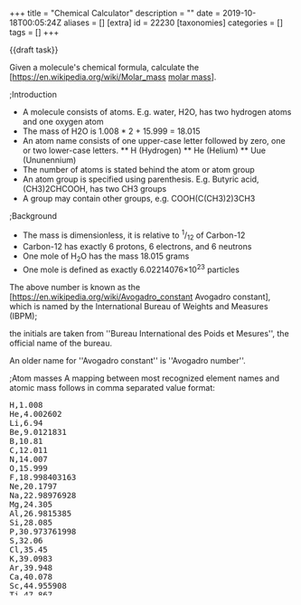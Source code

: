 +++
title = "Chemical Calculator"
description = ""
date = 2019-10-18T00:05:24Z
aliases = []
[extra]
id = 22230
[taxonomies]
categories = []
tags = []
+++

{{draft task}}

Given a molecule's chemical formula, calculate the   [https://en.wikipedia.org/wiki/Molar_mass <u>molar mass</u>].


;Introduction
* A molecule consists of atoms. E.g. water, H2O, has two hydrogen atoms and one oxygen atom
* The mass of H2O is 1.008 * 2 + 15.999 = 18.015
* An atom name consists of one upper-case letter followed by zero, one or two lower-case letters.
** H           (Hydrogen)
** He               (Helium)
** Uue                   (Ununennium)
* The number of atoms is stated behind the atom or atom group
* An atom group is specified using parenthesis. E.g. Butyric acid, (CH3)2CHCOOH, has two CH3 groups 
* A group may contain other groups, e.g. COOH(C(CH3)2)3CH3


;Background
* The mass is dimensionless,   it is relative to   <sup>1</sup>/<sub>12</sub>   of Carbon-12
* Carbon-12   has exactly   6 protons,   6 electrons,   and   6 neutrons
* One mole of   H<sub>2</sub>O   has the mass 18.015 grams
* One mole is defined as exactly   6.02214076×10<sup>23</sup>   particles


The above number is known as the   [https://en.wikipedia.org/wiki/Avogadro_constant Avogadro constant],   which is
named by the International Bureau of Weights and Measures (IBPM); 

the initials are taken from   ''Bureau International des Poids et Mesures'',   the official name of the bureau.

An older name for   ''Avogadro constant''   is   ''Avogadro number''.


;Atom masses
A mapping between most recognized element names and atomic mass follows in comma separated value format:
<pre style="overflow:scroll; height:345px;">
H,1.008
He,4.002602
Li,6.94
Be,9.0121831
B,10.81
C,12.011
N,14.007
O,15.999
F,18.998403163
Ne,20.1797
Na,22.98976928
Mg,24.305
Al,26.9815385
Si,28.085
P,30.973761998
S,32.06
Cl,35.45
K,39.0983
Ar,39.948
Ca,40.078
Sc,44.955908
Ti,47.867
V,50.9415
Cr,51.9961
Mn,54.938044
Fe,55.845
Ni,58.6934
Co,58.933194
Cu,63.546
Zn,65.38
Ga,69.723
Ge,72.63
As,74.921595
Se,78.971
Br,79.904
Kr,83.798
Rb,85.4678
Sr,87.62
Y,88.90584
Zr,91.224
Nb,92.90637
Mo,95.95
Ru,101.07
Rh,102.9055
Pd,106.42
Ag,107.8682
Cd,112.414
In,114.818
Sn,118.71
Sb,121.76
I,126.90447
Te,127.6
Xe,131.293
Cs,132.90545196
Ba,137.327
La,138.90547
Ce,140.116
Pr,140.90766
Nd,144.242
Pm,145
Sm,150.36
Eu,151.964
Gd,157.25
Tb,158.92535
Dy,162.5
Ho,164.93033
Er,167.259
Tm,168.93422
Yb,173.054
Lu,174.9668
Hf,178.49
Ta,180.94788
W,183.84
Re,186.207
Os,190.23
Ir,192.217
Pt,195.084
Au,196.966569
Hg,200.592
Tl,204.38
Pb,207.2
Bi,208.9804
Po,209
At,210
Rn,222
Fr,223
Ra,226
Ac,227
Pa,231.03588
Th,232.0377
Np,237
U,238.02891
Am,243
Pu,244
Cm,247
Bk,247
Cf,251
Es,252
Fm,257
Ubn,299
Uue,315
```



;Examples:

```python
assert   1.008 == molar_mass('H')                  # hydrogen
assert   2.016 == molar_mass('H2')                 # hydrogen gas
assert  18.015 == molar_mass('H2O')                # water
assert  34.014 == molar_mass('H2O2')               # hydrogen peroxide
assert  34.014 == molar_mass('(HO)2')              # hydrogen peroxide
assert 142.036 == molar_mass('Na2SO4')             # sodium sulfate
assert  84.162 == molar_mass('C6H12')              # cyclohexane
assert 186.295 == molar_mass('COOH(C(CH3)2)3CH3')  # butyric or butanoic acid 
assert 176.124 == molar_mass('C6H4O2(OH)4')        # vitamin C
assert 386.664 == molar_mass('C27H46O')            # cholesterol
assert 315     == molar_mass('Uue')                # ununennium
```



;Reference:
:*   Wikipedia article:   [https://en.wikipedia.org/wiki/Molecular_mass Molecular mass]





## ALGOL W

Algol W has fixed length strings and no regular expressions, this parses the molecule with a simple recursive descent parser.

Some error checking is included.

```algolw
begin
    % calculates the molar mass of the specified molecule %
    real procedure molar_mass ( string(256) value molecule ) ; begin
        string(1) c;
        integer   chPos, chMax;
        logical   hadError;
        real      mass;
        % reports a syntax error in the molecule starting at position chPos %
        procedure syntaxError( string(80) value message ) ; begin
            integer mPos;
            write( "Syntax error in molecule: " );
            mPos := 0;
            while mPos < 80 and message( mPos // 1 ) not = "." do begin
                writeon( message( mPos // 1 ) );
                mPos := mPos + 1
            end while_not_end_of_message ;
            write( "    " );for i := 0 until chMax     do writeon( molecule( i // 1 ) );
            write( "    " );for i := 0 until chPos - 1 do writeon( " " );
            writeon( "^" );
            % ensure parsing stops %
            hadError := true;
            chPos    := chMax * 2
        end syntaxError ;
        % gets the next character from the molecule %
        procedure nextChar ; begin
            chPos := chPos + 1;
            c     := if chPos > chMax then " " else molecule( chPos // 1 )
        end nextChar ;
        % parses a compound: a sequence of element names and bracketed compounds, each with   %
        % an optional trailing repeat count                                                   %
        real procedure parseCompound ; begin
            real mass, itemMass;
            % parses an element symbol from the molecule and returns its mass                 %
            real procedure parseAtom ; begin
                string(3)       symbol;
                reference(Atom) element;
                symbol := c;
                nextChar;
                if c >= "a" and c <= "z" then begin
                    symbol( 1 // 1 ) := c;
                    nextChar;
                    if c >= "a" and c <= "z" then begin
                        symbol( 2 // 1 ) := c;
                        nextChar
                    end if_have_lc_letter
                end if_have_lc_letter ;
                % find the element in the table %
                element := atoms( decode( symbol( 0 // 1 ) ) - decode( "A" ) );
                while element not = null and aSymbol(element) not = symbol do element := aNext(element);
                if element not = null then % found the element % aMass(element)
                else begin % unknown element %
                    chPos := chPos - 1;
                    syntaxError( "Unrecognised element." );
                    0
                end
            end parseAtom ;
            mass := 0;
            while not hadError and ( ( c >= "A" and c <= "Z" ) or c = "(" ) do begin
                if c >= "A" and c <= "Z" then itemMass := parseAtom
                else if c = "(" then begin % bracketed group %
                    nextChar;
                    itemMass := parseCompound;
                    if chPos > chMax or molecule( chPos // 1 ) not = ")" then syntaxError( "Expected "")""." );
                    nextChar
                end ;
                if c >= "0" and c <= "9" then begin % have a repeat count %
                    integer count;
                    count := 0;
                    while not hadError and c >= "0" and c <= "9" do begin
                        count := ( count * 10 ) + ( decode( c ) - decode( "0" ) );
                        nextChar
                    end while_not_end_of_number ;
                    itemMass := itemMass * count
                end if_have_a_digit ;
                mass := mass + itemMass
            end while_still_parseing ;
            mass
        end parseCompound ;
        hadError := false;
        % find the end of the molecule %
        chMax := 255;
        while chMax > 0 and molecule( chMax // 1 ) = " " do chMax := chMax - 1;
        % parse the molecule %
        chPos := -1;
        nextChar;
        mass := parseCompound;
        if chPos <= chMax then syntaxError( "Unexpected text after the molecule." );
        mass
    end molar_mass ;
    % record to hold element symbols and masses %
    record Atom( string(3) aSymbol; real aMass; reference(Atom) aNext );
    % hash table of atome, hash is the first character of the symbol - "A" %
    reference(Atom) array atoms ( 0 :: 25 ); for i := 0 until 25 do atoms( i ) := null;
    begin % setup element symbols and masses as specified in the task %
        % adds an element and its mass to the atoms table %
        procedure A ( string(3) value symbol; real value mass ) ; begin
            integer index;
            index := decode( symbol( 0 // 1 ) ) - decode( "A" );
            atoms( index ) := Atom( symbol, mass, atoms( index ) )
        end A ;
        procedure Lanthanides ; begin
            A("La",138.90547);A("Ce",140.116 );A("Pr",140.90766);A("Nd",144.242  );A("Pm",145     );
            A("Sm",150.36   );A("Eu",151.964 );A("Gd",157.25   );A("Tb",158.92535);A("Dy",162.5   );
            A("Ho",164.93033);A("Er",167.259 );A("Tm",168.93422);A("Yb",173.054  );A("Lu",174.9668);
        end Lanthanides ;
        procedure Actinides ; begin
            A("Ac",227      );A("Th",232.0377);A("Pa",231.03588);A("U", 238.02891);A("Np",237     );
            A("Pu",244      );A("Am",243     );A("Cm",247      );A("Bk",247      );A("Cf",251     );
            A("Es",252      );A("Fm",257     ); % Md           % %, No           %  % Lr          %
        end Actinides ;
        A("Li", 6.94       );A("Na",22.98976928 );A("K", 39.0983  );A("Rb", 85.4678 );A("Cs",132.90545196);A("Fr", 223 );
        A("Be", 9.0121831  );A("Mg",24.305      );A("Ca",40.078   );A("Sr", 87.62   );A("Ba",137.327     );A("Ra", 226 );
                                                  A("Sc",44.955908);A("Y",  88.90584);   Lanthanides;         Actinides;
                                                  A("Ti",47.867   );A("Zr", 91.224  );A("Hf",178.49      ); % Rf       %
                                                  A("V", 50.9415  );A("Nb", 92.90637);A("Ta",180.94788   ); % Db       %
                                                  A("Cr",51.9961  );A("Mo", 95.95   );A("W", 183.84      ); % Sg       %
                                                  A("Mn",54.938044); % Tc           % A("Re",186.207     ); % Bh       %
                                                  A("Fe",55.845   );A("Ru",101.07   );A("Os",190.23      ); % Hs       %
                                                  A("Co",58.933194);A("Rh",102.9055 );A("Ir",192.217     ); % Mt       %
                                                  A("Ni",58.6934  );A("Pd",106.42   );A("Pt",195.084     ); % Ds       %
                                                  A("Cu",63.546   );A("Ag",107.8682 );A("Au",196.966569  ); % Rg       %
                                                  A("Zn",65.38    );A("Cd",112.414  );A("Hg",200.592     ); % Cn       %
        A("B", 10.81       );A("Al",26.9815385  );A("Ga",69.723   );A("In",114.818  );A("Tl",204.38      ); % Nh       %
        A("C", 12.011      );A("Si",28.085      );A("Ge",72.63    );A("Sn",118.71   );A("Pb",207.2       ); % Fl       %
        A("N", 14.007      );A("P", 30.973761998);A("As",74.921595);A("Sb",121.76   );A("Bi",208.9804    ); % Ms       %
        A("O", 15.999      );A("S", 32.06       );A("Se",78.971   );A("Te",127.6    );A("Po",209         ); % Lv       %
        A("F", 18.998403163);A("Cl",35.45       );A("Br",79.904   );A("I", 126.90447);A("At",210         ); % Ts       %
        A("Ne",20.1797     );A("Ar",39.948      );A("Kr",83.798   );A("Xe",131.293  );A("Rn",222         ); % Og       %
        % ---------------- first period elements ---> % A("H",    1.008);A("He",   4.002602);
        % --- hypothetical eigth period elements ---> % A("Uue",315    );A("Ubn",299       );
    end;
    begin % test cases %
        procedure test( real value expectedMass; string(256) value molecule ) ; begin
            real mass, diff;
            mass := molar_mass( molecule );
            write( r_format := "A", r_d := 3, r_w := 9
                 , molecule( 0 // 20 ), ":", mass
                 );
            diff := expectedMass - mass;
            if diff > 1'-12 or diff < -1'-12 then writeon( r_format := "A", r_d := 2, r_w := 9
                                                         , " expected:", expectedMass
                                                         )
        end text ;                 
        test( 1.008, "H" ); test( 2.016, "H2" );         test(  18.015, "H2O"   );
        test( 142.03553856000002, "Na2SO4"            ); test(  84.162, "C6H12" );
        test( 186.29499999999996, "COOH(C(CH3)2)3CH3" ); test( 350.45,  "UueCl" );
    end
end.
```

{{out}}

```txt

H                   :    1.008
H2                  :    2.016
H2O                 :   18.015
Na2SO4              :  142.035
C6H12               :   84.162
COOH(C(CH3)2)3CH3   :  186.295
UueCl               :  350.450

```



## C#

{{trans|D}}

```csharp
using System;
using System.Collections.Generic;
using System.Linq;
using System.Text;
using System.Threading.Tasks;

namespace ChemicalCalculator {
    class Program {
        static Dictionary<string, double> atomicMass = new Dictionary<string, double>() {
            {"H",     1.008 },
            {"He",    4.002602},
            {"Li",    6.94},
            {"Be",    9.0121831},
            {"B",    10.81},
            {"C",    12.011},
            {"N",    14.007},
            {"O",    15.999},
            {"F",    18.998403163},
            {"Ne",   20.1797},
            {"Na",   22.98976928},
            {"Mg",   24.305},
            {"Al",   26.9815385},
            {"Si",   28.085},
            {"P",    30.973761998},
            {"S",    32.06},
            {"Cl",   35.45},
            {"Ar",   39.948},
            {"K",    39.0983},
            {"Ca",   40.078},
            {"Sc",   44.955908},
            {"Ti",   47.867},
            {"V",    50.9415},
            {"Cr",   51.9961},
            {"Mn",   54.938044},
            {"Fe",   55.845},
            {"Co",   58.933194},
            {"Ni",   58.6934},
            {"Cu",   63.546},
            {"Zn",   65.38},
            {"Ga",   69.723},
            {"Ge",   72.630},
            {"As",   74.921595},
            {"Se",   78.971},
            {"Br",   79.904},
            {"Kr",   83.798},
            {"Rb",   85.4678},
            {"Sr",   87.62},
            {"Y",    88.90584},
            {"Zr",   91.224},
            {"Nb",   92.90637},
            {"Mo",   95.95},
            {"Ru",  101.07},
            {"Rh",  102.90550},
            {"Pd",  106.42},
            {"Ag",  107.8682},
            {"Cd",  112.414},
            {"In",  114.818},
            {"Sn",  118.710},
            {"Sb",  121.760},
            {"Te",  127.60},
            {"I",   126.90447},
            {"Xe",  131.293},
            {"Cs",  132.90545196},
            {"Ba",  137.327},
            {"La",  138.90547},
            {"Ce",  140.116},
            {"Pr",  140.90766},
            {"Nd",  144.242},
            {"Pm",  145},
            {"Sm",  150.36},
            {"Eu",  151.964},
            {"Gd",  157.25},
            {"Tb",  158.92535},
            {"Dy",  162.500},
            {"Ho",  164.93033},
            {"Er",  167.259},
            {"Tm",  168.93422},
            {"Yb",  173.054},
            {"Lu",  174.9668},
            {"Hf",  178.49},
            {"Ta",  180.94788},
            {"W",   183.84},
            {"Re",  186.207},
            {"Os",  190.23},
            {"Ir",  192.217},
            {"Pt",  195.084},
            {"Au",  196.966569},
            {"Hg",  200.592},
            {"Tl",  204.38},
            {"Pb",  207.2},
            {"Bi",  208.98040},
            {"Po",  209},
            {"At",  210},
            {"Rn",  222},
            {"Fr",  223},
            {"Ra",  226},
            {"Ac",  227},
            {"Th",  232.0377},
            {"Pa",  231.03588},
            {"U",   238.02891},
            {"Np",  237},
            {"Pu",  244},
            {"Am",  243},
            {"Cm",  247},
            {"Bk",  247},
            {"Cf",  251},
            {"Es",  252},
            {"Fm",  257},
            {"Uue", 315},
            {"Ubn", 299},
        };

        static double Evaluate(string s) {
            s += "[";
            double sum = 0.0;
            string symbol = "";
            string number = "";
            for (int i = 0; i < s.Length; ++i) {
                var c = s[i];
                if ('@' <= c && c <= '[') {
                    // @, A-Z
                    int n = 1;
                    if (number != "") {
                        n = int.Parse(number);
                    }
                    if (symbol != "") {
                        sum += atomicMass[symbol] * n;
                    }
                    if (c == '[') {
                        break;
                    }
                    symbol = c.ToString();
                    number = "";
                } else if ('a' <= c && c <= 'z') {
                    symbol += c;
                } else if ('0' <= c && c <= '9') {
                    number += c;
                } else {
                    throw new Exception(string.Format("Unexpected symbol {0} in molecule", c));
                }
            }
            return sum;
        }

        // Taken from return text.Substring(0, pos) + replace + text.Substring(pos + search.Length);
        static string ReplaceFirst(string text, string search, string replace) {
            int pos = text.IndexOf(search);
            if (pos < 0) {
                return text;
            }
            return text.Substring(0, pos) + replace + text.Substring(pos + search.Length);
        }

        static string ReplaceParens(string s) {
            char letter = 's';
            while (true) {
                var start = s.IndexOf('(');
                if (start == -1) {
                    break;
                }

                for (int i = start + 1; i < s.Length; ++i) {
                    if (s[i] == ')') {
                        var expr = s.Substring(start + 1, i - start - 1);
                        var symbol = string.Format("@{0}", letter);
                        s = ReplaceFirst(s, s.Substring(start, i + 1 - start), symbol);
                        atomicMass[symbol] = Evaluate(expr);
                        letter++;
                        break;
                    }
                    if (s[i] == '(') {
                        start = i;
                        continue;
                    }
                }
            }
            return s;
        }

        static void Main() {
            var molecules = new string[]{
                "H", "H2", "H2O", "H2O2", "(HO)2", "Na2SO4", "C6H12",
                "COOH(C(CH3)2)3CH3", "C6H4O2(OH)4", "C27H46O", "Uue"
            };
            foreach (var molecule in molecules) {
                var mass = Evaluate(ReplaceParens(molecule));
                Console.WriteLine("{0,17} -> {1,7:0.000}", molecule, mass);
            }
        }
    }
}
```

{{out}}

```txt
                H ->   1.008
               H2 ->   2.016
              H2O ->  18.015
             H2O2 ->  34.014
            (HO)2 ->  34.014
           Na2SO4 -> 142.036
            C6H12 ->  84.162
COOH(C(CH3)2)3CH3 -> 186.295
      C6H4O2(OH)4 -> 176.124
          C27H46O -> 386.664
              Uue -> 315.000
```



## CoffeeScript


### No Regular Expression


```coffeescript
ATOMIC_MASS = {H:1.008,C:12.011,O:15.999,Na:22.98976928,S:32.06,Uue:315}

molar_mass = (s) ->
	result = ''
	i = 0
	member = (a,c) ->  a <= s[i] <= c
	next = ->
		i += 1
		s[i-1]
	while i < s.length
		if s[i] == '(' then result += '+' + next()
		else if s[i] == ')' then result += next()
		else if member '0','9'
			result += '*' 
			result += next() while member '0','9'
		else if member 'A','Z'
			name = next()
			name += next() while member 'a','z'
			result += '+' + ATOMIC_MASS[name]
	parseFloat eval(result).toFixed 3

assert 1.008, molar_mass 'H'
assert 2.016, molar_mass 'H2'
assert 18.015, molar_mass 'H2O'
assert 34.014, molar_mass 'H2O2'
assert 34.014, molar_mass '(HO)2'
assert 142.036, molar_mass 'Na2SO4'
assert 84.162, molar_mass 'C6H12'
assert 186.295, molar_mass 'COOH(C(CH3)2)3CH3'
assert 176.124, molar_mass 'C6H4O2(OH)4' # Vitamin C
assert 386.664, molar_mass 'C27H46O' # Cholesterol
assert 315, molar_mass 'Uue'
```



### Regular Expression

{{trans|Julia}}

```coffeescript
ATOMIC_MASS = {H:1.008,C:12.011,O:15.999,Na:22.98976928,S:32.06,Uue:315}

mul = (match, p1, offset, string) -> '*' + p1 
add = (match, p1, offset, string) -> 
	if p1 == '(' then return '+' + p1 
	"+#{ATOMIC_MASS[p1]}"

molar_mass = (s) ->
	s = s.replace /(\d+)/g, mul
	s = s.replace /([A-Z][a-z]{0,2}|\()/g, add
	parseFloat(eval(s).toFixed(3))

assert 1.008, molar_mass('H')
assert 2.016, molar_mass('H2')
assert 18.015, molar_mass('H2O')
assert 34.014, molar_mass('H2O2')
assert 34.014, molar_mass('(HO)2')
assert 142.036, molar_mass('Na2SO4')
assert 84.162, molar_mass('C6H12')
assert 186.295, molar_mass('COOH(C(CH3)2)3CH3')
assert 176.124, molar_mass('C6H4O2(OH)4') # Vitamin C
assert 386.664, molar_mass('C27H46O') # Cholesterol
assert 315, molar_mass('Uue')
```



## D

{{trans|Go}}

```d
import std.array;
import std.conv;
import std.format;
import std.stdio;
import std.string;

double[string] atomicMass;
static this() {
    atomicMass = [
        "H":   1.008,
        "He":  4.002602,
        "Li":  6.94,
        "Be":  9.0121831,
        "B":   10.81,
        "C":   12.011,
        "N":   14.007,
        "O":   15.999,
        "F":   18.998403163,
        "Ne":  20.1797,
        "Na":  22.98976928,
        "Mg":  24.305,
        "Al":  26.9815385,
        "Si":  28.085,
        "P":   30.973761998,
        "S":   32.06,
        "Cl":  35.45,
        "Ar":  39.948,
        "K":   39.0983,
        "Ca":  40.078,
        "Sc":  44.955908,
        "Ti":  47.867,
        "V":   50.9415,
        "Cr":  51.9961,
        "Mn":  54.938044,
        "Fe":  55.845,
        "Co":  58.933194,
        "Ni":  58.6934,
        "Cu":  63.546,
        "Zn":  65.38,
        "Ga":  69.723,
        "Ge":  72.630,
        "As":  74.921595,
        "Se":  78.971,
        "Br":  79.904,
        "Kr":  83.798,
        "Rb":  85.4678,
        "Sr":  87.62,
        "Y":   88.90584,
        "Zr":  91.224,
        "Nb":  92.90637,
        "Mo":  95.95,
        "Ru":  101.07,
        "Rh":  102.90550,
        "Pd":  106.42,
        "Ag":  107.8682,
        "Cd":  112.414,
        "In":  114.818,
        "Sn":  118.710,
        "Sb":  121.760,
        "Te":  127.60,
        "I":   126.90447,
        "Xe":  131.293,
        "Cs":  132.90545196,
        "Ba":  137.327,
        "La":  138.90547,
        "Ce":  140.116,
        "Pr":  140.90766,
        "Nd":  144.242,
        "Pm":  145,
        "Sm":  150.36,
        "Eu":  151.964,
        "Gd":  157.25,
        "Tb":  158.92535,
        "Dy":  162.500,
        "Ho":  164.93033,
        "Er":  167.259,
        "Tm":  168.93422,
        "Yb":  173.054,
        "Lu":  174.9668,
        "Hf":  178.49,
        "Ta":  180.94788,
        "W":   183.84,
        "Re":  186.207,
        "Os":  190.23,
        "Ir":  192.217,
        "Pt":  195.084,
        "Au":  196.966569,
        "Hg":  200.592,
        "Tl":  204.38,
        "Pb":  207.2,
        "Bi":  208.98040,
        "Po":  209,
        "At":  210,
        "Rn":  222,
        "Fr":  223,
        "Ra":  226,
        "Ac":  227,
        "Th":  232.0377,
        "Pa":  231.03588,
        "U":   238.02891,
        "Np":  237,
        "Pu":  244,
        "Am":  243,
        "Cm":  247,
        "Bk":  247,
        "Cf":  251,
        "Es":  252,
        "Fm":  257,
        "Uue": 315,
        "Ubn": 299,
    ];
}

double evaluate(string s) {
    s ~= "["; // add end of string marker
    double sum = 0.0;
    string symbol, number;
    for (int i = 0; i < s.length; ++i) {
        auto c = s[i];
        if (c >= '@' && c <= '[') {
            // @, A-Z, [
            int n = 1;
            if (number != "") {
                n = to!int(number);
            }
            if (symbol != "") {
                sum += atomicMass[symbol] * n;
            }
            if (c == '[') {
                break;
            }
            symbol = c.to!string;
            number = "";
        } else if (c >= 'a' && c <= 'z') {
            symbol ~= c;
        } else if (c >= '0' && c <= '9') {
            number ~= c;
        } else {
            throw new Exception("Unexpected symbol " ~ c ~ " in molecule");
        }
    }
    return sum;
}

string replaceParens(string s) {
    char letter = 'a';
    while (true) {
        auto start = s.indexOf('(');
        if (start == -1) {
            break;
        }

        restart:
        for (auto i = start + 1; i < s.length; ++i) {
            if (s[i] == ')') {
                auto expr = s[start + 1 .. i];
                auto symbol = format("@%c", letter);
                s = s.replaceFirst(s[start .. i + 1], symbol);
                atomicMass[symbol] = evaluate(expr);
                letter++;
                break;
            }
            if (s[i] == '(') {
                start = i;
                continue restart;
            }
        }
    }
    return s;
}

void main() {
    auto molecules = [
        "H", "H2", "H2O", "H2O2", "(HO)2", "Na2SO4", "C6H12",
        "COOH(C(CH3)2)3CH3", "C6H4O2(OH)4", "C27H46O", "Uue"
    ];
    foreach (molecule; molecules) {
        auto mass = evaluate(replaceParens(molecule));
        writefln("%17s -> %7.3f", molecule, mass);
    }
    writeln(atomicMass);
}
```

{{out}}

```txt
                H ->   1.008
               H2 ->   2.016
              H2O ->  18.015
             H2O2 ->  34.014
            (HO)2 ->  34.014
           Na2SO4 -> 142.036
            C6H12 ->  84.162
COOH(C(CH3)2)3CH3 -> 186.295
      C6H4O2(OH)4 -> 176.124
          C27H46O -> 386.664
              Uue -> 315.000
```



## Factor

{{works with|Factor|0.98}}

```factor
USING: assocs compiler.units definitions grouping infix.parser
infix.private kernel math.functions math.parser multiline
peg.ebnf qw sequences splitting strings words words.constant ;
IN: rosetta-code.chemical-calculator

<<     ! Do the stuff inside << ... >> at parse time.

HEREDOC: END
H  1.008         He 4.002602      Li 6.94
Be 9.0121831     B  10.81         C  12.011
N  14.007        O  15.999        F  18.998403163
Ne 20.1797       Na 22.98976928   Mg 24.305
Al 26.9815385    Si 28.085        P  30.973761998
S  32.06         Cl 35.45         Ar 39.948
K  39.0983       Ca 40.078        Sc 44.955908
Ti 47.867        V  50.9415       Cr 51.9961
Mn 54.938044     Fe 55.845        Co 58.933194
Ni 58.6934       Cu 63.546        Zn 65.38
Ga 69.723        Ge 72.630        As 74.921595
Se 78.971        Br 79.904        Kr 83.798
Rb 85.4678       Sr 87.62         Y  88.90584
Zr 91.224        Nb 92.90637      Mo 95.95
Ru 101.07        Rh 102.90550     Pd 106.42
Ag 107.8682      Cd 112.414       In 114.818
Sn 118.710       Sb 121.760       Te 127.60
I  126.90447     Xe 131.293       Cs 132.90545196
Ba 137.327       La 138.90547     Ce 140.116
Pr 140.90766     Nd 144.242       Pm 145
Sm 150.36        Eu 151.964       Gd 157.25
Tb 158.92535     Dy 162.500       Ho 164.93033
Er 167.259       Tm 168.93422     Yb 173.054
Lu 174.9668      Hf 178.49        Ta 180.94788
W  183.84        Re 186.207       Os 190.23
Ir 192.217       Pt 195.084       Au 196.966569
Hg 200.592       Tl 204.38        Pb 207.2
Bi 208.98040     Po 209           At 210
Rn 222           Fr 223           Ra 226
Ac 227           Th 232.0377      Pa 231.03588
U  238.02891     Np 237           Pu 244
Am 243           Cm 247           Bk 247
Cf 251           Es 252           Fm 257
END

! Make constants from the pairs in the above string.
" \n" split harvest 2 <groups> [
    first2 [
        [ "rosetta-code.chemical-calculator" create-word ] dip
        string>number define-constant
    ] 2curry with-compilation-unit
] each

>>

! Evaluate a string like "+C+O+O+H+(+C+(+C+H*3)*2)*3+C+H*3"
! Note that the infix vocabulary can work with the constants
! defined above.
: eval-infix ( seq -- n )
    build-infix-ast infix-codegen prepare-operand call( -- x ) ;

! A grammar to put a + before every element/left paren and a *
! before every number and then evaluate the expression.
EBNF: molar-mass [=[
  number = [0-9]+ => [[ "" like "*" prepend ]]
  elt = [A-Z] [a-z]? [a-z]? => [[ sift "" like "+" prepend ]]
  lparen = "(" => [[ "" like "+" prepend ]]
  any = . => [[ 1string ]]
  mass = (elt|number|lparen|any)+ => [[ concat eval-infix ]]      
]=]

! assert= doesn't work due to floating point weirdness.
ERROR: failed-assertion expected +/- got ;
: approx-assert= ( x y epsilon -- )
    3dup ~ [ 3drop ] [ swap failed-assertion ] if ;

: chemical-calculator-demo ( -- )
    {
        { 1.008 "H" }
        { 2.016 "H2" }
        { 18.015 "H2O" }
        { 142.03553856 "Na2SO4" }
        { 84.16200000000001 "C6H12" }
        { 186.295 "COOH(C(CH3)2)3CH3" }
    } [ molar-mass 1e-5 approx-assert= ] assoc-each ;

MAIN: chemical-calculator-demo
```


No assertion errors.

=={{header|Fōrmulæ}}==

In [http://wiki.formulae.org/Chemical_Calculator this] page you can see the solution of this task.

Fōrmulæ programs are not textual, visualization/edition of programs is done showing/manipulating structures but not text ([http://wiki.formulae.org/Editing_F%C5%8Drmul%C3%A6_expressions more info]). Moreover, there can be multiple visual representations of the same program. Even though it is possible to have textual representation &mdash;i.e. XML, JSON&mdash; they are intended for transportation effects more than visualization and edition.

The option to show Fōrmulæ programs and their results is showing images. Unfortunately images cannot be uploaded in Rosetta Code.


## Go

This doesn't use regular expressions, RPN or eval (which Go doesn't have). It's just a simple molar mass evaluator written from scratch.

```go
package main

import (
    "fmt"
    "strconv"
    "strings"
)

var atomicMass = map[string]float64{
    "H":   1.008,
    "He":  4.002602,
    "Li":  6.94,
    "Be":  9.0121831,
    "B":   10.81,
    "C":   12.011,
    "N":   14.007,
    "O":   15.999,
    "F":   18.998403163,
    "Ne":  20.1797,
    "Na":  22.98976928,
    "Mg":  24.305,
    "Al":  26.9815385,
    "Si":  28.085,
    "P":   30.973761998,
    "S":   32.06,
    "Cl":  35.45,
    "Ar":  39.948,
    "K":   39.0983,
    "Ca":  40.078,
    "Sc":  44.955908,
    "Ti":  47.867,
    "V":   50.9415,
    "Cr":  51.9961,
    "Mn":  54.938044,
    "Fe":  55.845,
    "Co":  58.933194,
    "Ni":  58.6934,
    "Cu":  63.546,
    "Zn":  65.38,
    "Ga":  69.723,
    "Ge":  72.630,
    "As":  74.921595,
    "Se":  78.971,
    "Br":  79.904,
    "Kr":  83.798,
    "Rb":  85.4678,
    "Sr":  87.62,
    "Y":   88.90584,
    "Zr":  91.224,
    "Nb":  92.90637,
    "Mo":  95.95,
    "Ru":  101.07,
    "Rh":  102.90550,
    "Pd":  106.42,
    "Ag":  107.8682,
    "Cd":  112.414,
    "In":  114.818,
    "Sn":  118.710,
    "Sb":  121.760,
    "Te":  127.60,
    "I":   126.90447,
    "Xe":  131.293,
    "Cs":  132.90545196,
    "Ba":  137.327,
    "La":  138.90547,
    "Ce":  140.116,
    "Pr":  140.90766,
    "Nd":  144.242,
    "Pm":  145,
    "Sm":  150.36,
    "Eu":  151.964,
    "Gd":  157.25,
    "Tb":  158.92535,
    "Dy":  162.500,
    "Ho":  164.93033,
    "Er":  167.259,
    "Tm":  168.93422,
    "Yb":  173.054,
    "Lu":  174.9668,
    "Hf":  178.49,
    "Ta":  180.94788,
    "W":   183.84,
    "Re":  186.207,
    "Os":  190.23,
    "Ir":  192.217,
    "Pt":  195.084,
    "Au":  196.966569,
    "Hg":  200.592,
    "Tl":  204.38,
    "Pb":  207.2,
    "Bi":  208.98040,
    "Po":  209,
    "At":  210,
    "Rn":  222,
    "Fr":  223,
    "Ra":  226,
    "Ac":  227,
    "Th":  232.0377,
    "Pa":  231.03588,
    "U":   238.02891,
    "Np":  237,
    "Pu":  244,
    "Am":  243,
    "Cm":  247,
    "Bk":  247,
    "Cf":  251,
    "Es":  252,
    "Fm":  257,
    "Uue": 315,
    "Ubn": 299,
}

func replaceParens(s string) string {
    var letter byte = 'a'
    for {
        start := strings.IndexByte(s, '(')
        if start == -1 {
            break
        }
    restart:
        for i := start + 1; i < len(s); i++ {
            if s[i] == ')' {
                expr := s[start+1 : i]
                symbol := fmt.Sprintf("@%c", letter)
                s = strings.Replace(s, s[start:i+1], symbol, 1)
                atomicMass[symbol] = evaluate(expr)
                letter++
                break
            }
            if s[i] == '(' {
                start = i
                goto restart
            }
        }
    }
    return s
}

func evaluate(s string) float64 {
    s += string('[') // add end of string marker
    var symbol, number string
    sum := 0.0
    for i := 0; i < len(s); i++ {
        c := s[i]
        switch {
        case c >= '@' && c <= '[': // @, A-Z, [
            n := 1
            if number != "" {
                n, _ = strconv.Atoi(number)
            }
            if symbol != "" {
                sum += atomicMass[symbol] * float64(n)
            }
            if c == '[' {
                break
            }
            symbol = string(c)
            number = ""
        case c >= 'a' && c <= 'z':
            symbol += string(c)
        case c >= '0' && c <= '9':
            number += string(c)
        default:
            panic(fmt.Sprintf("Unexpected symbol %c in molecule", c))
        }
    }
    return sum
}

func main() {
    molecules := []string{
        "H", "H2", "H2O", "H2O2", "(HO)2", "Na2SO4", "C6H12", "COOH(C(CH3)2)3CH3",
        "C6H4O2(OH)4", "C27H46O", "Uue",
    }
    for _, molecule := range molecules {
        mass := evaluate(replaceParens(molecule))
        fmt.Printf("%17s -> %7.3f\n", molecule, mass)
    }
}
```


{{out}}

```txt

                H ->   1.008
               H2 ->   2.016
              H2O ->  18.015
             H2O2 ->  34.014
            (HO)2 ->  34.014
           Na2SO4 -> 142.036
            C6H12 ->  84.162
COOH(C(CH3)2)3CH3 -> 186.295
      C6H4O2(OH)4 -> 176.124
          C27H46O -> 386.664
              Uue -> 315.000

```



## Julia

Note that Julia's 64-bit floating point gets a slightly different result for one of the assertions, hence a small change in the last example. The function uses Julia's own language parser to evaluate the compound as an arithmetic expression.

```julia
const H = 1.008
const He = 4.002602
const Li = 6.94
const Be = 9.0121831
const B =  10.81
const C =  12.011
const N =  14.007
const O =  15.999
const F =  18.998403163
const Ne = 20.1797
const Na = 22.98976928
const Mg = 24.305
const Al = 26.9815385
const Si = 28.085
const P =  30.973761998
const S =  32.06
const Cl = 35.45
const Ar = 39.948
const K =  39.0983
const Ca = 40.078
const Sc = 44.955908
const Ti = 47.867
const V =  50.9415
const Cr = 51.9961
const Mn = 54.938044
const Fe = 55.845
const Co = 58.933194
const Ni = 58.6934
const Cu = 63.546
const Zn = 65.38
const Ga = 69.723
const Ge = 72.630
const As = 74.921595
const Se = 78.971
const Br = 79.904
const Kr = 83.798
const Rb = 85.4678
const Sr = 87.62
const Y =  88.90584
const Zr = 91.224
const Nb = 92.90637
const Mo = 95.95
const Ru = 101.07
const Rh = 102.90550
const Pd = 106.42
const Ag = 107.8682
const Cd = 112.414
const In = 114.818
const Sn = 118.710
const Sb = 121.760
const Te = 127.60
const I =  126.90447
const Xe = 131.293
const Cs = 132.90545196
const Ba = 137.327
const La = 138.90547
const Ce = 140.116
const Pr = 140.90766
const Nd = 144.242
const Pm = 145
const Sm = 150.36
const Eu = 151.964
const Gd = 157.25
const Tb = 158.92535
const Dy = 162.500
const Ho = 164.93033
const Er = 167.259
const Tm = 168.93422
const Yb = 173.054
const Lu = 174.9668
const Hf = 178.49
const Ta = 180.94788
const W =  183.84
const Re = 186.207
const Os = 190.23
const Ir = 192.217
const Pt = 195.084
const Au = 196.966569
const Hg = 200.592
const Tl = 204.38
const Pb = 207.2
const Bi = 208.98040
const Po = 209
const At = 210
const Rn = 222
const Fr = 223
const Ra = 226
const Ac = 227
const Th = 232.0377
const Pa = 231.03588
const U =  238.02891
const Np = 237
const Pu = 244
const Am = 243
const Cm = 247
const Bk = 247
const Cf = 251
const Es = 252
const Fm = 257


function molar_mass(s)
    s = replace(s, r"\d+" => (x) -> "*" * x)
    s = replace(s, r"[A-Z][a-z]{0,2}|\(" => (x) ->"+" * x)
    eval(Meta.parse(s))
end

@assert 1.008 == molar_mass("H")
@assert 2.016 == molar_mass("H2")
@assert 18.015 == molar_mass("H2O")
@assert 142.03553856000002 == molar_mass("Na2SO4")
@assert 84.162 == molar_mass("C6H12")
@assert 186.29500000000002 == molar_mass("COOH(C(CH3)2)3CH3")

```

No assertion errors.


## Kotlin

{{trans|D}}

```scala
var atomicMass = mutableMapOf(
    "H" to 1.008,
    "He" to 4.002602,
    "Li" to 6.94,
    "Be" to 9.0121831,
    "B" to 10.81,
    "C" to 12.011,
    "N" to 14.007,
    "O" to 15.999,
    "F" to 18.998403163,
    "Ne" to 20.1797,
    "Na" to 22.98976928,
    "Mg" to 24.305,
    "Al" to 26.9815385,
    "Si" to 28.085,
    "P" to 30.973761998,
    "S" to 32.06,
    "Cl" to 35.45,
    "Ar" to 39.948,
    "K" to 39.0983,
    "Ca" to 40.078,
    "Sc" to 44.955908,
    "Ti" to 47.867,
    "V" to 50.9415,
    "Cr" to 51.9961,
    "Mn" to 54.938044,
    "Fe" to 55.845,
    "Co" to 58.933194,
    "Ni" to 58.6934,
    "Cu" to 63.546,
    "Zn" to 65.38,
    "Ga" to 69.723,
    "Ge" to 72.630,
    "As" to 74.921595,
    "Se" to 78.971,
    "Br" to 79.904,
    "Kr" to 83.798,
    "Rb" to 85.4678,
    "Sr" to 87.62,
    "Y" to 88.90584,
    "Zr" to 91.224,
    "Nb" to 92.90637,
    "Mo" to 95.95,
    "Ru" to 101.07,
    "Rh" to 102.90550,
    "Pd" to 106.42,
    "Ag" to 107.8682,
    "Cd" to 112.414,
    "In" to 114.818,
    "Sn" to 118.710,
    "Sb" to 121.760,
    "Te" to 127.60,
    "I" to 126.90447,
    "Xe" to 131.293,
    "Cs" to 132.90545196,
    "Ba" to 137.327,
    "La" to 138.90547,
    "Ce" to 140.116,
    "Pr" to 140.90766,
    "Nd" to 144.242,
    "Pm" to 145.0,
    "Sm" to 150.36,
    "Eu" to 151.964,
    "Gd" to 157.25,
    "Tb" to 158.92535,
    "Dy" to 162.500,
    "Ho" to 164.93033,
    "Er" to 167.259,
    "Tm" to 168.93422,
    "Yb" to 173.054,
    "Lu" to 174.9668,
    "Hf" to 178.49,
    "Ta" to 180.94788,
    "W" to 183.84,
    "Re" to 186.207,
    "Os" to 190.23,
    "Ir" to 192.217,
    "Pt" to 195.084,
    "Au" to 196.966569,
    "Hg" to 200.592,
    "Tl" to 204.38,
    "Pb" to 207.2,
    "Bi" to 208.98040,
    "Po" to 209.0,
    "At" to 210.0,
    "Rn" to 222.0,
    "Fr" to 223.0,
    "Ra" to 226.0,
    "Ac" to 227.0,
    "Th" to 232.0377,
    "Pa" to 231.03588,
    "U" to 238.02891,
    "Np" to 237.0,
    "Pu" to 244.0,
    "Am" to 243.0,
    "Cm" to 247.0,
    "Bk" to 247.0,
    "Cf" to 251.0,
    "Es" to 252.0,
    "Fm" to 257.0,
    "Uue" to 315.0,
    "Ubn" to 299.0
)

fun evaluate(s: String): Double {
    val sym = "$s["
    var sum = 0.0
    var symbol = ""
    var number = ""
    for (i in 0 until sym.length) {
        val c = sym[i]
        if (c in '@'..'[') {
            // @, A-Z, [
            var n = 1
            if (number != "") {
                n = Integer.parseInt(number)
            }
            if (symbol != "") {
                sum += atomicMass.getOrElse(symbol) { 0.0 } * n
            }
            if (c == '[') {
                break
            }
            symbol = c.toString()
            number = ""
        } else if (c in 'a'..'z') {
            symbol += c
        } else if (c in '0'..'9') {
            number += c
        } else {
            throw RuntimeException("Unexpected symbol $c in molecule")
        }
    }
    return sum
}

fun replaceParens(s: String): String {
    var letter = 'a'
    var si = s
    while (true) {
        var start = si.indexOf('(')
        if (start == -1) {
            break
        }

        for (i in start + 1 until si.length) {
            if (si[i] == ')') {
                val expr = si.substring(start + 1 until i)
                val symbol = "@$letter"
                si = si.replaceFirst(si.substring(start until i + 1), symbol)
                atomicMass[symbol] = evaluate(expr)
                letter++
                break
            }
            if (si[i] == '(') {
                start = i
                continue
            }
        }
    }
    return si
}

fun main() {
    val molecules = listOf(
        "H", "H2", "H2O", "H2O2", "(HO)2", "Na2SO4", "C6H12",
        "COOH(C(CH3)2)3CH3", "C6H4O2(OH)4", "C27H46O", "Uue"
    )
    for (molecule in molecules) {
        val mass = evaluate(replaceParens(molecule))
        val moleStr = "%17s".format(molecule)
        val massStr = "%7.3f".format(mass)
        println("$moleStr -> $massStr")
    }
}
```

{{out}}

```txt
                H ->   1.008
               H2 ->   2.016
              H2O ->  18.015
             H2O2 ->  34.014
            (HO)2 ->  34.014
           Na2SO4 -> 142.036
            C6H12 ->  84.162
COOH(C(CH3)2)3CH3 -> 186.295
      C6H4O2(OH)4 -> 176.124
          C27H46O -> 386.664
              Uue -> 315.000
```



## Nim

* Nim lacks runtime eval, that's the reason for so much code. (And me being a sloppy programmer)
* Also, seqs can't contain mixed types.


```python
#? replace(sub = "\t", by = "  ")

import tables, strutils, sequtils, math

let ATOMIC_MASS = {"H":1.008, "C":12.011, "O":15.999, "Na":22.98976928, "S":32.06, "Uue":315.0}.toTable

proc pass1(s:string): seq[string] = # "H2O" => @["H","*","2","+","O"]
	result.add "0"
	var i = 0
	proc member(a:char,c:char): bool = i < s.len and a <= s[i] and s[i] <= c
	proc next(): char = 
		i += 1
		s[i-1]
	while i < s.len:
		if s[i] == '(':	
			result = result.concat @["+","("]
			discard next()
		elif s[i] == ')': result.add $next()
		elif member('0','9'):
			var number = ""
			result.add "*" 
			while member('0','9'): number &= $next() 
			result.add number
		elif member('A','Z'):
			if i>0 and s[i-1] != '(': result.add "+"
			var name = ""
			name.add next()
			while member('a','z'): name.add next() 
			result.add name

proc pass2(s:string): seq[string] = # "H2O" => @["H", "2", "*", "O", "+"]
	let ops = "+*" 
	var tokens = pass1 s
	var stack: seq[string]
	var op: string
 
	for token in tokens:
		case token
		of "(": stack.add token
		of ")":
			while stack.len > 0:
				op = stack.pop()
				if op == "(": break
				result.add op
		else:
			if token in ops:
				while stack.len > 0:
					op = stack[^1]
					if not (op in ops): break
					if ops.find(token) >= ops.find(op): break
					discard stack.pop()
					result.add op
				stack.add token
			else: result.add token
 
	while stack.len > 0: result.add stack.pop()

proc pass3(s:string): Table[string,int] = # "H2O" => { H:2, O:1 }
	let rpn: seq[string] = pass2 s
	var stack: seq[Table[string,int]] = @[]
	for item in rpn:
		if item == "+":
			let h1:Table[string,int] = stack.pop()
			let h2:Table[string,int] = stack.pop()
			var res: Table[string,int] = initTable[string,int]()
			for key in h1.keys:
				if key != "factor":
					res[key] = h1[key]
			for key in h2.keys:
				if key != "factor":
					if h1.haskey key:
						res[key] = h1[key] + h2[key]
					else:
						res[key] = h2[key]
			stack.add res
		elif item == "*":
			let top: Table[string,int] = stack.pop() # 
			let hash: Table[string,int] = stack.pop()
			let factor: int = top["factor"]
			var res: Table[string,int] = initTable[string,int]()
			for key in hash.keys:
				let str : string = key 
				let value: int = hash[key]
				res[key] = value * factor 
			stack.add res
		elif ATOMIC_MASS.haskey(item):
			let res : Table[string,int] = {item: 1}.toTable
			stack.add res
		else: # number
			let factor : int = parseInt item
			let res : Table[string,int] = {"factor": factor}.toTable
			stack.add res
	return stack.pop()

proc pass4(s: string) : float = # "H2O" => 18.015
	let atoms: Table[string,int] = pass3 s
	for key in atoms.keys:
		let count : int = atoms[key]
		result += float(count) * ATOMIC_MASS[key] 
	round result,3

let molar_mass = pass4

assert 18.015 == molar_mass "H2O"
assert 34.014 == molar_mass "H2O2"
assert 34.014 == molar_mass "(HO)2"
assert 142.036 == molar_mass "Na2SO4"
assert 84.162 == molar_mass "C6H12"
assert 186.295 == molar_mass "COOH(C(CH3)2)3CH3"
assert 176.124 == molar_mass "C6H4O2(OH)4" # Vitamin C
assert 386.664 == molar_mass "C27H46O" # Cholesterol
assert 315 == molar_mass "Uue"
```



## Perl


### Grammar


```perl
use strict;
use warnings;
use List::Util;
use Parse::RecDescent;

my $g = Parse::RecDescent->new(<<'EOG');
  {
     my %atomic_weight = <H 1.008 C 12.011 O 15.999 Na 22.99 S 32.06>
  }

  weight   : compound         { $item[1] }
  compound : group(s)         { List::Util::sum( @{$item[1]} ) }
  group    : element /\d+/    { $item[1] * $item[2] }
           | element          { $item[1] }
  element  : /[A-Z][a-z]*/    { $atomic_weight{ $item[1] } }
           | "(" compound ")" { $item[2] }
EOG

for (<H H2 H2O Na2SO4 C6H12 COOH(C(CH3)2)3CH3>) {
    printf "%7.3f %s\n", $g->weight($_), $_
}
```



### Regular Expression


```perl
use strict;
use warnings;
my %atomic_weight = < H 1.008 C 12.011 O 15.999 Na 22.99 S 32.06 >;

sub molar_mass {
    my($mf) = @_;
    my(%count,$mass);
    my $mf_orig = $mf;
    my $mf_std;

    # expand repeated groups
    $mf =~ s/(.*)\((.*?)\)(\d*)/$1 . $2 x ($3 ? $3 : 1) /e while $mf =~ m/\(/;

    # totals for each atom type
    $mf =~ s/([A-Z][a-z]{0,2})(\d*)/ $count{$1} += $2 ? $2 : 1/eg;

    # calculate molar mass and display, along with standardized MF and original MF
    $mass += $count{$_}*$atomic_weight{"$_"} for sort keys %count;
    $mf_std .= 'C' . $count{C} if $count{C};
    $mf_std .= 'H' . $count{H} if $count{H};
    $mf_std .= $_  . $count{$_} for grep { $_ ne 'C' and $_ ne 'H' } sort keys %count;
    $mf     .= $count{$_} * $atomic_weight{$_} for sort keys %count;
    printf "%7.3f %-9s %s\n", $mass, $mf_std, $mf_orig;
}

molar_mass($_) for <H H2 H2O Na2SO4 C6H12 COOH(C(CH3)2)3CH3>
```

{{out}}

```txt
  1.008 H1        H
  2.016 H2        H2
 18.015 H2O1      H2O
142.036 Na2O4S1   Na2SO4
 84.162 C6H12     C6H12
186.295 C11H22O2  COOH(C(CH3)2)3CH3
```



## Perl 6


```perl6
my %ATOMIC_MASS =
    H  =>   1.008       , Fe =>  55.845    , Te => 127.60       , Ir => 192.217    ,
    He =>   4.002602    , Co =>  58.933194 , I  => 126.90447    , Pt => 195.084    ,
    Li =>   6.94        , Ni =>  58.6934   , Xe => 131.293      , Au => 196.966569 ,
    Be =>   9.0121831   , Cu =>  63.546    , Cs => 132.90545196 , Hg => 200.592    ,
    B  =>  10.81        , Zn =>  65.38     , Ba => 137.327      , Tl => 204.38     ,
    C  =>  12.011       , Ga =>  69.723    , La => 138.90547    , Pb => 207.2      ,
    N  =>  14.007       , Ge =>  72.630    , Ce => 140.116      , Bi => 208.98040  ,
    O  =>  15.999       , As =>  74.921595 , Pr => 140.90766    , Po => 209        ,
    F  =>  18.998403163 , Se =>  78.971    , Nd => 144.242      , At => 210        ,
    Ne =>  20.1797      , Br =>  79.904    , Pm => 145          , Rn => 222        ,
    Na =>  22.98976928  , Kr =>  83.798    , Sm => 150.36       , Fr => 223        ,
    Mg =>  24.305       , Rb =>  85.4678   , Eu => 151.964      , Ra => 226        ,
    Al =>  26.9815385   , Sr =>  87.62     , Gd => 157.25       , Ac => 227        ,
    Si =>  28.085       , Y  =>  88.90584  , Tb => 158.92535    , Th => 232.0377   ,
    P  =>  30.973761998 , Zr =>  91.224    , Dy => 162.500      , Pa => 231.03588  ,
    S  =>  32.06        , Nb =>  92.90637  , Ho => 164.93033    , U  => 238.02891  ,
    Cl =>  35.45        , Mo =>  95.95     , Er => 167.259      , Np => 237        ,
    Ar =>  39.948       , Ru => 101.07     , Tm => 168.93422    , Pu => 244        ,
    K  =>  39.0983      , Rh => 102.90550  , Yb => 173.054      , Am => 243        ,
    Ca =>  40.078       , Pd => 106.42     , Lu => 174.9668     , Cm => 247        ,
    Sc =>  44.955908    , Ag => 107.8682   , Hf => 178.49       , Bk => 247        ,
    Ti =>  47.867       , Cd => 112.414    , Ta => 180.94788    , Cf => 251        ,
    V  =>  50.9415      , In => 114.818    , W  => 183.84       , Es => 252        ,
    Cr =>  51.9961      , Sn => 118.710    , Re => 186.207      , Fm => 257        ,
    Mn =>  54.938044    , Sb => 121.760    , Os => 190.23       ,
;
grammar Chemical_formula {
    my @ATOMIC_SYMBOLS = %ATOMIC_MASS.keys.sort;

    rule  TOP      { ^ (<lparen>|<rparen>|<element>)+ $ }
    token quantity { \d+ }
    token lparen   { '(' }
    token rparen   { ')'                    <quantity>? }
    token element  { $<e>=[@ATOMIC_SYMBOLS] <quantity>? }
}
class Chemical_formula_actions {
    has @stack = 0;
    method TOP     ($/) { $/.make: @stack }
    method lparen  ($/) { push @stack, 0  }
    method rparen  ($/) { my $m = @stack.pop;
                          @stack[*-1] += ($<quantity> // 1) * $m }
    method element ($/) { @stack[*-1] += ($<quantity> // 1) * %ATOMIC_MASS{~$<e>} }
}
sub molar_mass ( Str $formula --> Real ) {
    Chemical_formula.parse( $formula, :actions(Chemical_formula_actions.new) )
        orelse die "Chemical formula not recognized: '$formula'";
    return $/.made.[0];
}
say .&molar_mass.fmt('%7.3f '), $_ for <H H2 H2O Na2SO4 C6H12 COOH(C(CH3)2)3CH3>;
```

{{Out}}

```txt
  1.008 H
  2.016 H2
 18.015 H2O
142.036 Na2SO4
 84.162 C6H12
186.295 COOH(C(CH3)2)3CH3
```



## Phix

A simple hand-written single-pass formula parser and evaluator in one.

Note the use of string comparison for error checking rather than floats direct, always much safer in general.

Also note that initially it all worked absolutely fine with the default precision (ie "%g" instead of "%.12g"),
and that the higher precision expected value for Na2SO4 also works just fine at both printing precisions.

```Phix
constant elements = new_dict() -- (eg "H" -> 1.008)

function multiplier(string formula, integer fdx)
-- check for a trailing number, or return 1
    integer n = 1
    if fdx<=length(formula) then
        integer ch = formula[fdx]
        if ch>='1' and ch<='9' then
            n = ch-'0'
            fdx += 1
            while fdx<=length(formula) do
                ch = formula[fdx]
                if ch<'0' or ch>'9' then exit end if
                n = n*10 + ch-'0'
                fdx += 1
            end while
        end if
    end if
    return {n,fdx}
end function

procedure molar_mass(string formula, name, atom expected)
    sequence stack = {0} -- (for parenthesis handling)
    integer sdx = 1, fdx = 1, n
    while fdx<=length(formula) do
        integer ch = formula[fdx]
        if ch>='A' and ch<='Z' then
            -- All elements start with capital, rest lower
            integer fend = fdx
            while fend<length(formula) do
                ch = formula[fend+1]
                if ch<'a' or ch>'z' then exit end if
                fend += 1
            end while
            string element = formula[fdx..fend]
            atom mass = getd(element,elements)
            if mass=0 then ?9/0 end if -- missing?
            {n,fdx} = multiplier(formula,fend+1)
            stack[sdx] += n*mass
        elsif ch='(' then
            sdx += 1
            stack &= 0
            fdx += 1
        elsif ch=')' then
            {n,fdx} = multiplier(formula,fdx+1)
            sdx -= 1
            stack[sdx] += stack[$]*n
            stack = stack[1..sdx]
        else
            ?9/0    -- unknown?
        end if
    end while
    if sdx!=1 then ?9/0 end if -- unbalanced brackets?
    if name!="" then formula &= " ("&name&")" end if
--  string res = sprintf("%g",stack[1]),    -- (still fine)
--         e = sprintf("%g",expected)       --     """
    string res = sprintf("%.12g",stack[1]),
           e = sprintf("%.12g",expected)
    if res!=e then res &= " *** ERROR: expected "&e end if
    printf(1,"%26s = %s\n",{formula,res})
end procedure

-- (following clipped for brevity, works fine with whole table from task description pasted in)
constant etext = split("""
H,1.008
C,12.011
O,15.999
Na,22.98976928
S,32.06
Cl,35.45
Uue,315""","\n")
for i=1 to length(etext) do
    {{string element,atom mass}} = scanf(etext[i],"%s,%f")
    setd(element,mass,elements)
end for
molar_mass("H","Hydrogen",1.008)
molar_mass("H2","Hydrogen gas",2.016)
molar_mass("H2O","Water",18.015)
molar_mass("H2O2","Hydrogen peroxide",34.014)
molar_mass("(HO)2","Hydrogen peroxide",34.014)
--molar_mass("Na2SO4","Sodium sulfate",142.036) -- (fine for "%g")
molar_mass("Na2SO4","Sodium sulfate",142.03553856)  --   """
molar_mass("C6H12","Cyclohexane",84.162)
molar_mass("COOH(C(CH3)2)3CH3","",186.295) 
molar_mass("C6H4O2(OH)4","Vitamin C",176.124)
molar_mass("C27H46O","Cholesterol",386.664)
molar_mass("Uue","Ununennium",315)
molar_mass("UueCl","",350.45)
```

{{out}}

```txt

              H (Hydrogen) = 1.008
         H2 (Hydrogen gas) = 2.016
               H2O (Water) = 18.015
  H2O2 (Hydrogen peroxide) = 34.014
 (HO)2 (Hydrogen peroxide) = 34.014
   Na2SO4 (Sodium sulfate) = 142.03553856
       C6H12 (Cyclohexane) = 84.162
         COOH(C(CH3)2)3CH3 = 186.295
   C6H4O2(OH)4 (Vitamin C) = 176.124
     C27H46O (Cholesterol) = 386.664
          Uue (Ununennium) = 315
                     UueCl = 350.45

```



## Python

{{trans|Julia}}

```python
import re

ATOMIC_MASS = {"H":1.008, "C":12.011, "O":15.999, "Na":22.98976928, "S":32.06, "Uue":315}

mul = lambda x : '*' + x.group(0)
def add(x) :
    name = x.group(0)
    return '+' + name if name == '(' else '+' + str(ATOMIC_MASS[name])
 
def molar_mass(s):
    nazwa = s
    s = re.sub(r"\d+", mul, s)
    s = re.sub(r"[A-Z][a-z]{0,2}|\(", add, s)
    return print("Atomic mass {:17s} {} {:7.3f}".format(nazwa,'\t',round(eval(s),3)))


```

{{out}}

```txt
Atomic mass H                 	   1.008
Atomic mass H2                	   2.016
Atomic mass H2O               	  18.015
Atomic mass H2O2              	  34.014
Atomic mass (HO)2             	  34.014
Atomic mass Na2SO4            	 142.036
Atomic mass C6H12             	  84.162
Atomic mass COOH(C(CH3)2)3CH3 	 186.295
Atomic mass C6H4O2(OH)4       	 176.124
Atomic mass C27H46O           	 386.664
Atomic mass Uue               	 315.000
```



## Racket



```racket
#lang racket

(define table '([H 1.008]
                [C 12.011]
                [O 15.999]
                [Na 22.98976928]
                [S 32.06]
                [Uue 315.0]))

(define (lookup s) (first (dict-ref table s)))

(define (calc s)
  (define toks
    (with-input-from-string (regexp-replaces s '([#px"(\\d+)" " \\1"]
                                                 [#px"([A-Z])" " \\1"]))
      (thunk (sequence->list (in-port)))))

  (let loop ([toks toks])
    (match toks
      ['() 0]
      [(list (? list? sub) (? number? n) toks ...) (+ (* (loop sub) n) (loop toks))]
      [(list (? list? sub) toks ...) (+ (loop sub) (loop toks))]
      [(list sym (? number? n) toks ...) (+ (* (lookup sym) n) (loop toks))]
      [(list sym toks ...) (+ (lookup sym) (loop toks))])))

(define tests '("H"
                "H2"
                "H2O"
                "H2O2"
                "(HO)2"
                "Na2SO4"
                "C6H12"
                "COOH(C(CH3)2)3CH3"
                "C6H4O2(OH)4"
                "C27H46O"
                "Uue"))

(for ([test (in-list tests)])
  (printf "~a: ~a\n"
          (~a test #:align 'right #:min-width 20)
          (~r (calc test) #:precision 3)))
```


{{out}}

```txt

                   H: 1.008
                  H2: 2.016
                 H2O: 18.015
                H2O2: 34.014
               (HO)2: 34.014
              Na2SO4: 142.036
               C6H12: 84.162
   COOH(C(CH3)2)3CH3: 186.295
         C6H4O2(OH)4: 176.124
             C27H46O: 386.664
                 Uue: 315

```



## REXX

This REXX version has some basic error checking to catch malformed chemical formulas.

Also a more precise atomic mass for the (all) known elements is used   (for instance, '''F''').

Some of the elements added for the REXX example are:

    mendelevium (Md), nobelium (No), lawrencium (Lr), rutherfordium (Rf), dubnium (Db),
    seaborgium  (Sg), bohrium (Bh),  hassium (Hs), meitnerium (Mt),  darmstadtium (Ds),
    roentgenium (Rg), copernicium (Cn), nihoniym (Nh), flerovium (Fl),  moscovium (Mc),
    livermorium (Lv), tennessine (Ts),  and  oganesson (Og)

```rexx
/*REXX program  calculates the   molar mass   from a specified chemical formula.        */
numeric digits 30                                /*ensure enough decimal digits for mass*/
/*─────────── [↓]  table of known elements (+2 more) with their atomic mass ────────────*/
@.=             ;  @.Co= 58.933195 ;  @.H =  1.00794   ;  @.Np=237       ;  @.Se= 78.96
                   @.Cr= 51.9961   ;  @.In=114.818     ;  @.N = 14.0067  ;  @.Sg=266
@.Ac=227        ;  @.Cs=132.9054519;  @.Ir=192.217     ;  @.Og=294       ;  @.Si= 28.0855
@.Ag=107.8682   ;  @.Cu= 63.546    ;  @.I =126.904     ;  @.Os=190.23    ;  @.Sm=150.36
@.Al= 26.9815386;  @.C = 12.0107   ;  @.Kr= 83.798     ;  @.O = 15.9994  ;  @.Sn=118.710
@.Am=243        ;  @.Db=262        ;  @.K = 39.0983    ;  @.Pa=231.03588 ;  @.Sr= 87.62
@.Ar= 39.948    ;  @.Ds=271        ;  @.La=138.90547   ;  @.Pb=207.2     ;  @.S = 32.065
@.As= 74.92160  ;  @.Dy=162.500    ;  @.Li=  6.941     ;  @.Pd=106.42    ;  @.Ta=180.94788
@.At=210        ;  @.Er=167.259    ;  @.Lr=262         ;  @.Pm=145       ;  @.Tb=158.92535
@.Au=196.966569 ;  @.Es=252        ;  @.Lu=174.967     ;  @.Po=210       ;  @.Tc= 98
@.Ba=137.327    ;  @.Eu=151.964    ;  @.Lv=292         ;  @.Pr=140.90765 ;  @.Te=127.60
@.Be=  9.012182 ;  @.Fe= 55.845    ;  @.Mc=288         ;  @.Pt=195.084   ;  @.Th=232.03806
@.Bh=264        ;  @.Fl=289        ;  @.Md=258         ;  @.Pu=244       ;  @.Ti= 47.867
@.Bi=208.98040  ;  @.Fm=257        ;  @.Mg= 24.3050    ;  @.P = 30.973762;  @.Tl=204.3833
@.Bk=247        ;  @.Fr=223        ;  @.Mn= 54.938045  ;  @.Ra=226       ;  @.Tm=168.93421
@.Br= 79.904    ;  @.F = 18.9984032;  @.Mo= 95.94      ;  @.Rb= 85.4678  ;  @.Ts=293
@.B = 10.811    ;  @.Ga= 69.723    ;  @.Mt=268         ;  @.Re=186.207   ;  @.U =238.02891
@.Ca= 40.078    ;  @.Gd=157.25     ;  @.Na= 22.98976928;  @.Rf=261       ;  @.V = 50.9415
@.Cd=112.411    ;  @.Ge= 72.64     ;  @.Nb= 92.906     ;  @.Rg=272       ;  @.W =183.84
@.Ce=140.116    ;  @.He=  4.002602 ;  @.Nd=144.242     ;  @.Rh=102.905   ;  @.Xe=131.293
@.Cf=251        ;  @.Hf=178.49     ;  @.Ne= 20.1797    ;  @.Rn=220       ;  @.Yb=173.04
@.Cl= 35.453    ;  @.Hg=200.59     ;  @.Nh=284         ;  @.Ru=101.07    ;  @.Y = 88.90585
@.Cm=247        ;  @.Ho=164.930    ;  @.Ni= 58.6934    ;  @.Sb=121.760   ;  @.Zn= 65.409
@.Cn=285        ;  @.Hs=277        ;  @.No=259         ;  @.Sc= 44.955912;  @.Zr= 91.224
                                                          @.Ubn=299      ;  @.Uue=315
parse arg $
if $='' | $=","  then $= ' H    H2    H2O    H2O2    (HO)2    Na2SO4    C6H12 ' ,
                                 " COOH(C(CH3)2)3CH3    C6H4O2(OH)4     C27H46O     Uue"
  do j=1  for words($);   x= word($, j)          /*obtain the formula of the molecule.  */
  mm= chemCalc(x)                                /*get the molar mass  "  "      "      */
  if mm<0  then iterate                          /*if function had an error, skip output*/
  say right('molar mass of ' x, 50)  " is"   mm  /*display the molar mass of a chemical.*/
  end   /*j*/
exit                                             /*stick a fork in it,  we're all done. */
/*──────────────────────────────────────────────────────────────────────────────────────*/
chemCalc: procedure expose @.; parse arg z       /*obtain chemical formula of molecule. */
          lev= 0                                 /*indicates level of parentheses depth.*/
          $.= 0                                  /*the sum of the molar mass  (so far). */
               do k=1  to  length(z);              y= substr(z, k, 1)      /*get a thing*/
               if y=='('  then do;  lev= lev + 1;  iterate k;  end
               if y==')'  then do;  y= substr(z, k+1, 1)
                                    if \datatype(y, 'W')  then do; say "illegal number:" y
                                                                   return -1
                                                               end
                                    n= getNum()                            /*get number.*/
                                    $.lev= $.lev * n;  $$= $.lev; $.lev= 0 /*sum level. */
                                    lev= lev - 1;      $.lev= $.lev + $$   /*add to prev*/
                                    k= k + length(n)                       /*adjust  K. */
                                    iterate   /*k*/
                               end                                         /*[↑] get ele*/
               e=y;   e= getEle();                     upper e             /* and upper.*/
               if   e==.  then do;  say 'missing element: '  e;   return -2;    end
               if @.e==.  then do;  say 'invalid element: '  e;   return -3;    end
               y= substr(z, k+length(e), 1)
               k= k + length(e) - 1                                        /*adjust  K. */
               n= getNum()                                                 /*get number.*/
               if n\==.  then k= k + length(n)                             /*adjust  K. */
                         else n= 1                                         /*no number. */
               $.lev= $.lev   +   n * @.e                                  /*add product*/
               end   /*k*/
          return format($.lev, max(4, pos(., $.lev) ) )                    /*align the #*/
/*──────────────────────────────────────────────────────────────────────────────────────*/
getEle:   if \datatype(y, 'U')  then do;  say err "illegal element: "   y;  return .;  end
                         do i=1  until \datatype(q, 'L');  q= substr(z, k+i, 1)
                         if datatype(q, 'L')  then e= e || q               /*lowercase? */
                         end   /*i*/;                         return e
/*──────────────────────────────────────────────────────────────────────────────────────*/
getNum:   if \datatype(y, 'W')  then return .;             n=
                         do i=1  until \datatype(q, 'W');  q= substr(z, k+i, 1)
                         if datatype(q, 'W')  then n= n || q               /*is a digit?*/
                         end   /*i*/;                         return n
```

{{out|output|text=  when using the default inputs:}}

```txt

                                  molar mass of  H  is    1.00794
                                 molar mass of  H2  is    2.01588
                                molar mass of  H2O  is   18.01528
                               molar mass of  H2O2  is   34.01468
                              molar mass of  (HO)2  is   34.01468
                             molar mass of  Na2SO4  is  142.04213856
                              molar mass of  C6H12  is   84.15948
                  molar mass of  COOH(C(CH3)2)3CH3  is  186.29118
                        molar mass of  C6H4O2(OH)4  is  176.12412
                            molar mass of  C27H46O  is  386.65354
                                molar mass of  Uue  is  315

```



## Visual Basic .NET

{{trans|C#}}

```vbnet
Module Module1

    Dim atomicMass As New Dictionary(Of String, Double) From {
        {"H", 1.008},
        {"He", 4.002602},
        {"Li", 6.94},
        {"Be", 9.0121831},
        {"B", 10.81},
        {"C", 12.011},
        {"N", 14.007},
        {"O", 15.999},
        {"F", 18.998403163},
        {"Ne", 20.1797},
        {"Na", 22.98976928},
        {"Mg", 24.305},
        {"Al", 26.9815385},
        {"Si", 28.085},
        {"P", 30.973761998},
        {"S", 32.06},
        {"Cl", 35.45},
        {"Ar", 39.948},
        {"K", 39.0983},
        {"Ca", 40.078},
        {"Sc", 44.955908},
        {"Ti", 47.867},
        {"V", 50.9415},
        {"Cr", 51.9961},
        {"Mn", 54.938044},
        {"Fe", 55.845},
        {"Co", 58.933194},
        {"Ni", 58.6934},
        {"Cu", 63.546},
        {"Zn", 65.38},
        {"Ga", 69.723},
        {"Ge", 72.63},
        {"As", 74.921595},
        {"Se", 78.971},
        {"Br", 79.904},
        {"Kr", 83.798},
        {"Rb", 85.4678},
        {"Sr", 87.62},
        {"Y", 88.90584},
        {"Zr", 91.224},
        {"Nb", 92.90637},
        {"Mo", 95.95},
        {"Ru", 101.07},
        {"Rh", 102.9055},
        {"Pd", 106.42},
        {"Ag", 107.8682},
        {"Cd", 112.414},
        {"In", 114.818},
        {"Sn", 118.71},
        {"Sb", 121.76},
        {"Te", 127.6},
        {"I", 126.90447},
        {"Xe", 131.293},
        {"Cs", 132.90545196},
        {"Ba", 137.327},
        {"La", 138.90547},
        {"Ce", 140.116},
        {"Pr", 140.90766},
        {"Nd", 144.242},
        {"Pm", 145},
        {"Sm", 150.36},
        {"Eu", 151.964},
        {"Gd", 157.25},
        {"Tb", 158.92535},
        {"Dy", 162.5},
        {"Ho", 164.93033},
        {"Er", 167.259},
        {"Tm", 168.93422},
        {"Yb", 173.054},
        {"Lu", 174.9668},
        {"Hf", 178.49},
        {"Ta", 180.94788},
        {"W", 183.84},
        {"Re", 186.207},
        {"Os", 190.23},
        {"Ir", 192.217},
        {"Pt", 195.084},
        {"Au", 196.966569},
        {"Hg", 200.592},
        {"Tl", 204.38},
        {"Pb", 207.2},
        {"Bi", 208.9804},
        {"Po", 209},
        {"At", 210},
        {"Rn", 222},
        {"Fr", 223},
        {"Ra", 226},
        {"Ac", 227},
        {"Th", 232.0377},
        {"Pa", 231.03588},
        {"U", 238.02891},
        {"Np", 237},
        {"Pu", 244},
        {"Am", 243},
        {"Cm", 247},
        {"Bk", 247},
        {"Cf", 251},
        {"Es", 252},
        {"Fm", 257},
        {"Uue", 315},
        {"Ubn", 299}
    }

    Function Evaluate(s As String) As Double
        s += "["
        Dim sum = 0.0
        Dim symbol = ""
        Dim number = ""
        For i = 1 To s.Length
            Dim c = s(i - 1)
            If "@" <= c AndAlso c <= "[" Then
                ' @,A-Z
                Dim n = 1
                If number <> "" Then
                    n = Integer.Parse(number)
                End If
                If symbol <> "" Then
                    sum += atomicMass(symbol) * n
                End If
                If c = "[" Then
                    Exit For
                End If
                symbol = c.ToString
                number = ""
            ElseIf "a" <= c AndAlso c <= "z" Then
                symbol += c
            ElseIf "0" <= c AndAlso c <= "9" Then
                number += c
            Else
                Throw New Exception(String.Format("Unexpected symbol {0} in molecule", c))
            End If
        Next
        Return sum
    End Function

    Function ReplaceFirst(text As String, search As String, replace As String) As String
        Dim pos = text.IndexOf(search)
        If pos < 0 Then
            Return text
        Else
            Return text.Substring(0, pos) + replace + text.Substring(pos + search.Length)
        End If
    End Function

    Function ReplaceParens(s As String) As String
        Dim letter = "s"c
        While True
            Dim start = s.IndexOf("(")
            If start = -1 Then
                Exit While
            End If

            For i = start + 1 To s.Length - 1
                If s(i) = ")" Then
                    Dim expr = s.Substring(start + 1, i - start - 1)
                    Dim symbol = String.Format("@{0}", letter)
                    s = ReplaceFirst(s, s.Substring(start, i + 1 - start), symbol)
                    atomicMass(symbol) = Evaluate(expr)
                    letter = Chr(Asc(letter) + 1)
                    Exit For
                End If
                If s(i) = "(" Then
                    start = i
                    Continue For
                End If
            Next
        End While
        Return s
    End Function

    Sub Main()
        Dim molecules() As String = {
            "H", "H2", "H2O", "H2O2", "(HO)2", "Na2SO4", "C6H12",
            "COOH(C(CH3)2)3CH3", "C6H4O2(OH)4", "C27H46O", "Uue"
        }
        For Each molecule In molecules
            Dim mass = Evaluate(ReplaceParens(molecule))
            Console.WriteLine("{0,17} -> {1,7:0.000}", molecule, mass)
        Next
    End Sub

End Module
```

{{out}}

```txt
                H ->   1.008
               H2 ->   2.016
              H2O ->  18.015
             H2O2 ->  34.014
            (HO)2 ->  34.014
           Na2SO4 -> 142.036
            C6H12 ->  84.162
COOH(C(CH3)2)3CH3 -> 186.295
      C6H4O2(OH)4 -> 176.124
          C27H46O -> 386.664
              Uue -> 315.000
```



## zkl

Really bad error checking

```zkl
fcn molarMass(str,mass=0.0){
    while(span:=str.span("(",")",False)){  // get inner most () group
      group:=str[span.xplode()];	  // (CH3)
      str   =str.del(span.xplode());      // nuke (CH3)
      w    :=molarMass(group[1,-1],mass); // remove "(" & ")"
      i,s2 := span[0], str[i,*];
      if(m.search(s2))			  // well crap, (CH3)2
         { z:=m.matched[1]; str=str.del(i,z.len()); mass=w*z.toInt() }
      else mass=w;
   }
   ms:=List(mass);	// HO --> (1.008,15.999).sum()
   while(str){ 
      if(not atomRE.search(str)) throw(Exception.ValueError);
      ns,nm,n := atomRE.matched;
      n=(if(n) n.toInt() else 1);	// H2
      ms.append(atomicMass[nm]*n);
      str=str.del(ns.xplode());		// nuke H or H2
   }
   ms.reduce('+);
}
```


```zkl
var [const] atomicMass = Dictionary(
  "Ac",227.000000, "Ag",107.868200, "Al", 26.981538, "Am",243.000000, "Ar", 39.948000, 
  "As", 74.921595, "At",210.000000, "Au",196.966569, "B" , 10.810000, "Ba",137.327000, 
  "Be",  9.012183, "Bi",208.980400, "Bk",247.000000, "Br", 79.904000, "C" , 12.011000, 
  "Ca", 40.078000, "Cd",112.414000, "Ce",140.116000, "Cf",251.000000, "Cl", 35.450000, 
  "Cm",247.000000, "Co", 58.933194, "Cr", 51.996100, "Cs",132.905452, "Cu", 63.546000, 
  "Dy",162.500000, "Er",167.259000, "Es",252.000000, "Eu",151.964000, "F" , 18.998403, 
  "Fe", 55.845000, "Fm",257.000000, "Fr",223.000000, "Ga", 69.723000, "Gd",157.250000, 
  "Ge", 72.630000, "H" ,  1.008000, "He",  4.002602, "Hf",178.490000, "Hg",200.592000, 
  "Ho",164.930330, "I" ,126.904470, "In",114.818000, "Ir",192.217000, "K" , 39.098300, 
  "Kr", 83.798000, "La",138.905470, "Li",  6.940000, "Lu",174.966800, "Mg", 24.305000, 
  "Mn", 54.938044, "Mo", 95.950000, "N" , 14.007000, "Na", 22.989769, "Nb", 92.906370, 
  "Nd",144.242000, "Ne", 20.179700, "Ni", 58.693400, "Np",237.000000, "O" , 15.999000, 
  "Os",190.230000, "P" , 30.973762, "Pa",231.035880, "Pb",207.200000, "Pd",106.420000, 
  "Pm",145.000000, "Po",209.000000, "Pr",140.907660, "Pt",195.084000, "Pu",244.000000, 
  "Ra",226.000000, "Rb", 85.467800, "Re",186.207000, "Rh",102.905500, "Rn",222.000000, 
  "Ru",101.070000, "S" , 32.060000, "Sb",121.760000, "Sc", 44.955908, "Se", 78.971000, 
  "Si", 28.085000, "Sm",150.360000, "Sn",118.710000, "Sr", 87.620000, "Ta",180.947880, 
  "Tb",158.925350, "Te",127.600000, "Th",232.037700, "Ti", 47.867000, "Tl",204.380000, 
  "Tm",168.934220, "U" ,238.028910, "V" , 50.941500, "W" ,183.840000, "Xe",131.293000, 
  "Y" , 88.905840, "Yb",173.054000, "Zn", 65.380000, "Zr", 91.224000, 
), m=RegExp("([1-9]+)"),
   atomRE=fcn{  // sort by name length, build RE: "(Lu|Es|Er..|W|Y)([1-9]*)"
	 nms:=atomicMass.keys;
	 ( [(nms.apply("len") : (0).max(_)) .. 1, -1].pump(List, // 2..1
	    'wrap(n){ nms.filter('wrap(nm){ nm.len()==n }) }).flatten()
	   .concat("|","(",")([1-9]*)") )
	 : RegExp(_);
   }();
```


```zkl
foreach cstr in (T("H","H2","H2O","Na2SO4","C6H12","COOH(C(CH3)2)3CH3"))
   { println(cstr," --> ",molarMass(cstr)) }
```

{{out}}

```txt

H --> 1.008
H2 --> 2.016
H2O --> 18.015
Na2SO4 --> 142.036
C6H12 --> 84.162
COOH(C(CH3)2)3CH3 --> 186.295

```

